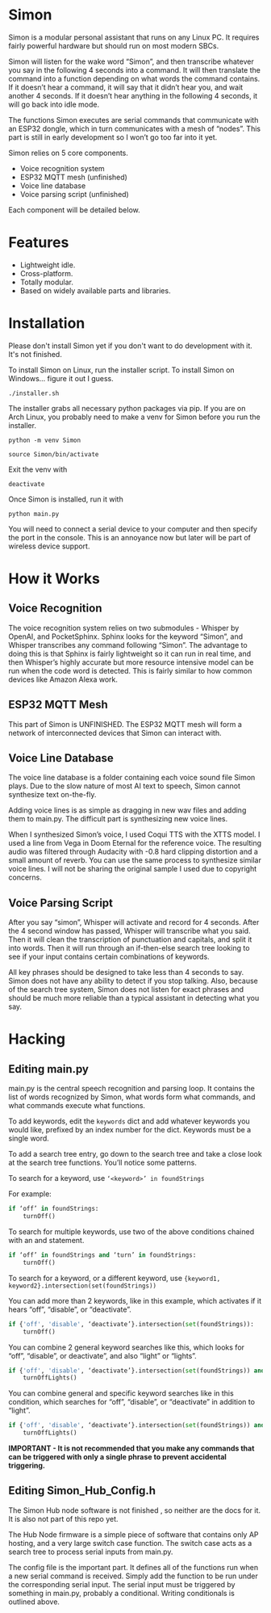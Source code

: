 # Simon
Simon is a modular personal assistant that runs on any Linux PC. It requires fairly powerful hardware but should run on most modern SBCs.

Simon will listen for the wake word “Simon”, and then transcribe whatever you say in the following 4 seconds into a command. It will then translate the command into a function depending on what words the command contains. If it doesn’t hear a command, it will say that it didn’t hear you, and wait another 4 seconds. If it doesn’t hear anything in the following 4 seconds, it will go back into idle mode.

The functions Simon executes are serial commands that communicate with an ESP32 dongle, which in turn communicates with a mesh of “nodes”. This part is still in early development so I won’t go too far into it yet.

Simon relies on 5 core components.
- Voice recognition system
- ESP32 MQTT mesh (unfinished)
- Voice line database
- Voice parsing script (unfinished)

Each component will be detailed below.

# Features

- Lightweight idle.
- Cross-platform.
- Totally modular.
- Based on widely available parts and libraries.

# Installation

Please don't install Simon yet if you don't want to do development with it. It's not finished.

To install Simon on Linux, run the installer script. To install Simon on Windows... figure it out I guess.

`./installer.sh`

The installer grabs all necessary python packages via pip. If you are on Arch Linux, you probably need to make a venv for Simon before you run the installer.

`python -m venv Simon`

`source Simon/bin/activate`

Exit the venv with 

`deactivate`

Once Simon is installed, run it with 

`python main.py`

You will need to connect a serial device to your computer and then specify the port in the console. This is an annoyance now but later will be part of wireless device support.

# How it Works
## Voice Recognition
The voice recognition system relies on two submodules - Whisper by OpenAI, and PocketSphinx. Sphinx looks for the keyword “Simon”, and Whisper transcribes any command following “Simon”. The advantage to doing this is that Sphinx is fairly lightweight so it can run in real time, and then Whisper’s highly accurate but more resource intensive model can be run when the code word is detected. This is fairly similar to how common devices like Amazon Alexa work.

## ESP32 MQTT Mesh
This part of Simon is UNFINISHED. The ESP32 MQTT mesh will form a network of interconnected devices that Simon can interact with. 

## Voice Line Database
The voice line database is a folder containing each voice sound file Simon plays. Due to the slow nature of most AI text to speech, Simon cannot synthesize text on-the-fly.

Adding voice lines is as simple as dragging in new wav files and adding them to main.py. The difficult part is synthesizing new voice lines.

When I synthesized Simon’s voice, I used Coqui TTS with the XTTS model. I used a line from Vega in Doom Eternal for the reference voice. The resulting audio was filtered through Audacity with -0.8 hard clipping distortion and a small amount of reverb. You can use the same process to synthesize similar voice lines. I will not be sharing the original sample I used due to copyright concerns.

## Voice Parsing Script
After you say “simon”, Whisper will activate and record for 4 seconds. After the 4 second window has passed, Whisper will transcribe what you said. Then it will clean the transcription of punctuation and capitals, and split it into words. Then it will run through an if-then-else search tree looking to see if your input contains certain combinations of keywords. 

All key phrases should be designed to take less than 4 seconds to say. Simon does not have any ability to detect if you stop talking. Also, because of the search tree system, Simon does not listen for exact phrases and should be much more reliable than a typical assistant in detecting what you say.

# Hacking
## Editing main.py
main.py is the central speech recognition and parsing loop. It contains the list of words recognized by Simon, what words form what commands, and what commands execute what functions. 

To add keywords, edit the `keywords` dict and add whatever keywords you would like, prefixed by an index number for the dict. Keywords must be a single word.

To add a search tree entry, go down to the search tree and take a close look at the search tree functions. You’ll notice some patterns.

To search for a keyword, use `‘<keyword>’ in foundStrings`

For example:

```python
if ‘off’ in foundStrings:
	turnOff()
```

To search for multiple keywords, use two of the above conditions chained with an and statement.

```python
if ‘off’ in foundStrings and ‘turn’ in foundStrings:
	turnOff()
```

To search for a keyword, or a different keyword, use `{keyword1, keyword2}.intersection(set(foundStrings))`

You can add more than 2 keywords, like in this example, which activates if it hears “off”, “disable”, or “deactivate”.

```python
if {'off', 'disable', ‘deactivate’}.intersection(set(foundStrings)):
	turnOff()
```

You can combine 2 general keyword searches like this, which looks for “off”, “disable”, or deactivate”, and also “light” or “lights”.

```python
if {'off', 'disable', ‘deactivate’}.intersection(set(foundStrings)) and {‘lights’, ‘light’}.intersection(set(foundStrings)):
	turnOffLights()
```

You can combine general and specific keyword searches like in this condition, which searches for “off”, “disable”, or “deactivate” in addition to “light”.

```python
if {'off', 'disable', ‘deactivate’}.intersection(set(foundStrings)) and ‘light’ in foundStrings:
	turnOffLights()
```

**IMPORTANT - It is not recommended that you make any commands that can be triggered with only a single phrase to prevent accidental triggering.**

## Editing Simon_Hub_Config.h

The Simon Hub node software is not finished , so neither are the docs for it. It is also not part of this repo yet.

The Hub Node firmware is a simple piece of software that contains only AP hosting, and a very large switch case function. The switch case acts as a search tree to process serial inputs from main.py. 

The config file is the important part. It defines all of the functions run when a new serial command is received. Simply add the function to be run under the corresponding serial input. The serial input must be triggered by something in main.py, probably a conditional. Writing conditionals is outlined above.
